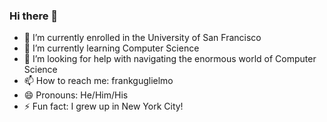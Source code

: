 ### Hi there 👋


- 🔭 I’m currently enrolled in the University of San Francisco 
- 🌱 I’m currently learning Computer Science
- 🤔 I’m looking for help with navigating the enormous world of Computer Science
- 📫 How to reach me: frankguglielmo
- 😄 Pronouns: He/Him/His
- ⚡ Fun fact: I grew up in New York City!
